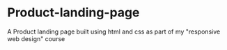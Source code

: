 # Product-landing-page
A Product landing page built using html and css as part of my "responsive web design" course
